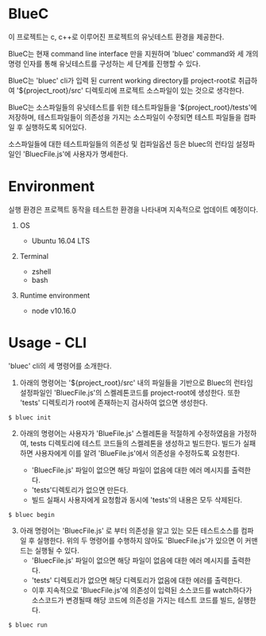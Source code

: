 # BlueC

이 프로젝트는 c, c++로 이루어진 프로젝트의 유닛테스트 환경을 제공한다.

BlueC는 현재 command line interface 만을 지원하며 'bluec' command와 세 개의 명령 인자를 통해 유닛테스트를 구성하는 세 단계를 진행할 수 있다.

BlueC는 'bluec' cli가 입력 된 current working directory를 project-root로 취급하여 '${project_root}/src' 디렉토리에 프로젝트 소스파일이 있는 것으로 생각한다.

BlueC는 소스파일들의 유닛테스트를 위한 테스트파일들을 '${project_root}/tests'에 저장하며, 테스트파일들이 의존성을 가지는 소스파일이 수정되면 테스트 파일들을 컴파일 후 실행하도록 되어있다.

소스파일들에 대한 테스트파일들의 의존성 및 컴파일옵션 등은 bluec의 런타임 설정파일인 'BluecFile.js'에 사용자가 명세한다.

# Environment
실행 환경은 프로젝트 동작을 테스트한 환경을 나타내며 지속적으로 업데이트 예정이다.
1. OS
    - Ubuntu 16.04 LTS

2. Terminal
    - zshell
    - bash

3. Runtime environment
    - node v10.16.0

# Usage - CLI
'bluec' cli의 세 명령어를 소개한다.

1. 아래의 명령어는 '${project_root}/src' 내의 파일들을 기반으로 Bluec의 런타임 설정파일인 'BluecFile.js'의 스켈레톤코드를 project-root에 생성한다.
또한 'tests' 디렉토리가 root에 존재하는지 검사하여 없으면 생성한다.
```
$ bluec init
```

2. 아래의 명령어는 사용자가 'BlueFile.js' 스켈레톤을 적절하게 수정하였음을 가정하여, tests 디렉토리에 테스트 코드들의 스켈레톤을 생성하고 빌드한다. 빌드가 실패하면 사용자에게 이를 알려 'BlueFile.js'에서 의존성을 수정하도록 요청한다.

    - 'BluecFile.js' 파일이 없으면 해당 파일이 없음에 대한 에러 메시지를 출력한다.
    - 'tests'디렉토리가 없으면 만든다. 
    - 빌드 실패시 사용자에게 요청함과 동시에 'tests'의 내용은 모두 삭제된다.
```
$ bluec begin
```

3. 아래 명령어는 'BluecFile.js' 로 부터 의존성을 알고 있는 모든 테스트소스를 컴파일 후 실행한다. 위의 두 명령어를 수행하지 않아도 'BluecFile.js'가 있으면 이 커맨드는 실행될 수 있다. 
    - 'BluecFile.js' 파일이 없으면 해당 파일이 없음에 대한 에러 메시지를 출력한다.
    - 'tests' 디렉토리가 없으면 해당 디렉토리가 없음에 대한 에러를 출력한다.
    - 이후 지속적으로 'BluecFile.js'에 의존성이 입력된 소스코드를 watch하다가 소스코드가 변경될때 해당 코드에 의존성을 가지는 테스트 코드를 빌드, 실행한다.

```
$ bluec run
```